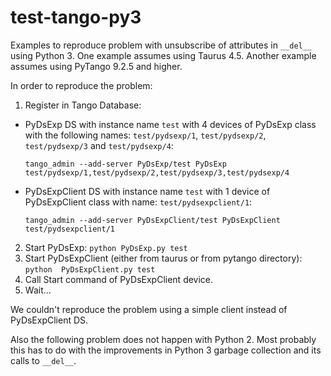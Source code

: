 # test-tango-py3

Examples to reproduce problem with unsubscribe of attributes
in `__del__` using Python 3. One example assumes using Taurus 4.5. Another
example assumes using PyTango 9.2.5 and higher. 

In order to reproduce the problem:
1. Register in Tango Database:
  * PyDsExp DS with instance name `test` with 4 devices of PyDsExp class with 
    the following names: `test/pydsexp/1`, `test/pydsexp/2`, `test/pydsexp/3` and 
    `test/pydsexp/4`:
    ```console
    tango_admin --add-server PyDsExp/test PyDsExp test/pydsexp/1,test/pydsexp/2,test/pydsexp/3,test/pydsexp/4    
    ```
  * PyDsExpClient DS with instance name `test` with 1 device of PyDsExpClient 
    class with name: `test/pydsexpclient/1`:
    ```console
    tango_admin --add-server PyDsExpClient/test PyDsExpClient test/pydsexpclient/1
    ```
  
2. Start PyDsExp: `python PyDsExp.py test`
3. Start PyDsExpClient (either from taurus or from pytango directory): `python 
   PyDsExpClient.py test`
4. Call Start command of PyDsExpClient device.
5. Wait...

We couldn't reproduce the problem using a simple client instead of 
PyDsExpClient DS.

Also the following problem does not happen with Python 2. Most probably this
has to do with the improvements in Python 3 garbage collection and its calls
to `__del__`. 
